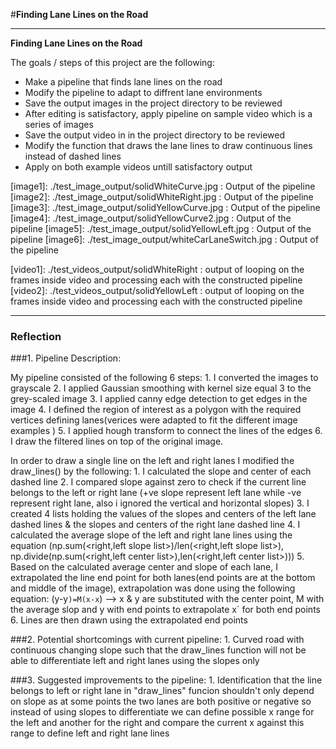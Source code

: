 #**Finding Lane Lines on the Road** 

---

**Finding Lane Lines on the Road**

The goals / steps of this project are the following:
* Make a pipeline that finds lane lines on the road
* Modify the pipeline to adapt to diffrent lane environments
* Save the output images in the project directory to be reviewed
* After editing is satisfactory, apply pipeline on sample video which is a series of images
* Save the output video in in the project directory to be reviewed
* Modify the function that draws the lane lines to draw continuous lines instead of dashed lines
* Apply on both example videos untill satisfactory output  


[//]: # (Image References)

[image1]: ./test_image_output/solidWhiteCurve.jpg : Output of the pipeline 
[image2]: ./test_image_output/solidWhiteRight.jpg : Output of the pipeline 
[image3]: ./test_image_output/solidYellowCurve.jpg : Output of the pipeline 
[image4]: ./test_image_output/solidYellowCurve2.jpg : Output of the pipeline 
[image5]: ./test_image_output/solidYellowLeft.jpg : Output of the pipeline 
[image6]: ./test_image_output/whiteCarLaneSwitch.jpg : Output of the pipeline 


[//]: # (Video References)

[video1]: ./test_videos_output/solidWhiteRight : output of looping on the frames inside video and processing each with the constructed pipeline
[video2]: ./test_videos_output/solidYellowLeft : output of looping on the frames inside video and processing each with the constructed pipeline

---

### Reflection

###1. Pipeline Description:

My pipeline consisted of the following 6 steps: 
	1. I converted the images to grayscale
	2. I applied Gaussian smoothing with kernel size equal 3 to the grey-scaled image 
	3. I applied canny edge detection to get edges in the image
	4. I defined the region of interest as a polygon with the required vertices defining lanes(verices were adapted to fit the different image examples )
	5. I applied hough transform to connect the lines of the edges
	6. I draw the filtered lines on top of the original image.

In order to draw a single line on the left and right lanes I modified the draw_lines() by the following:
	1. I calculated the slope and center of each dashed line 
	2. I compared slope against zero to check if the current line belongs to the left or right lane (+ve slope represent left lane while -ve represent right lane, 
	also i ignored the vertical and horizontal slopes)
	3. I created 4 lists holding the values of the slopes and centers of the left lane dashed lines & the slopes and centers of the right lane dashed line
	4. I calculated the average slope of the left and right lane lines using the equation (np.sum(<right,left slope list>)/len(<right,left slope list>), np.divide(np.sum(<right,left center list>),len(<right,left center list>)))
	5. Based on the calculated average center and slope of each lane, I extrapolated the line end point for both lanes(end points are at the bottom and middle of the image), extrapolation was done using the following equation:
		(y-y`)=M(x-x`) --> x & y are substituted with the center point, M with the average slop and y with end points to extrapolate x` for both end points
	6. Lines are then drawn using the extrapolated end points
	



###2. Potential shortcomings with current pipeline:
	1. Curved road with continuous changing slope such that the draw_lines function will not be able to differentiate left and right lanes using the slopes only


###3. Suggested improvements to the pipeline:
	1. Identification that the line belongs to left or right lane in "draw_lines" funcion shouldn't only depend on slope as at some points the two lanes are both positive or negative so instead 
	of using slopes to differentiate we can define possible x range for the left and another for the right and compare the current x against this range to define left and right lane lines